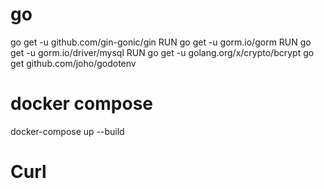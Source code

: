 # go
go get -u github.com/gin-gonic/gin
RUN go get -u gorm.io/gorm
RUN go get -u gorm.io/driver/mysql
RUN go get -u golang.org/x/crypto/bcrypt
go get github.com/joho/godotenv

# docker compose
docker-compose up --build

# Curl
